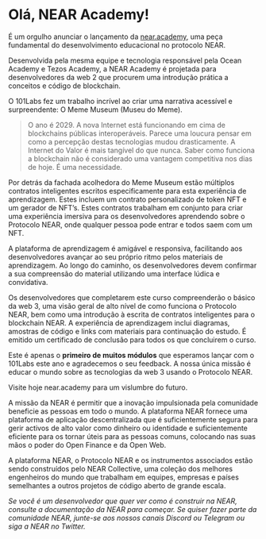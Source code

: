 # Olá, NEAR Academy!

É um orgulho anunciar o lançamento da [near.academy](https://near.academy/), uma peça fundamental do desenvolvimento educacional no protocolo NEAR.

Desenvolvida pela mesma equipe e tecnologia responsável pela Ocean Academy e Tezos Academy, a NEAR Academy é projetada para desenvolvedores da web 2 que procurem uma introdução prática a conceitos e código de blockchain.

O 101Labs fez um trabalho incrível ao criar uma narrativa acessível e surpreendente: O Meme Museum (Museu do Meme).

> O ano é 2029. A nova Internet está funcionando em cima de blockchains públicas interoperáveis. Parece uma loucura pensar em como a percepção destas tecnologias mudou drasticamente. A Internet do Valor é mais tangível do que nunca. Saber como funciona a blockchain não é considerado uma vantagem competitiva nos dias de hoje. É uma necessidade.

Por detrás da fachada acolhedora do Meme Museum estão múltiplos contratos inteligentes escritos especificamente para esta experiência de aprendizagem. Estes incluem um contrato personalizado de token NFT e um gerador de NFT’s. Estes contratos trabalham em conjunto para criar uma experiência imersiva para os desenvolvedores aprendendo sobre o Protocolo NEAR, onde qualquer pessoa pode entrar e todos saem com um NFT.

A plataforma de aprendizagem é amigável e responsiva, facilitando aos desenvolvedores avançar ao seu próprio ritmo pelos materiais de aprendizagem. Ao longo do caminho, os desenvolvedores devem confirmar a sua compreensão do material utilizando uma interface lúdica e convidativa.

Os desenvolvedores que completarem este curso compreenderão o básico da web 3, uma visão geral de alto nível de como funciona o Protocolo NEAR, bem como uma introdução à escrita de contratos inteligentes para o blockchain NEAR. A experiência de aprendizagem inclui diagramas, amostras de código e links com materiais para continuação do estudo. É emitido um certificado de conclusão para todos os que concluirem o curso.

Este é apenas o **primeiro de muitos módulos** que esperamos lançar com o 101Labs este ano e agradecemos o seu feedback. A nossa única missão é educar o mundo sobre as tecnologias da web 3 usando o Protocolo NEAR.

Visite hoje near.academy para um vislumbre do futuro.

A missão da NEAR é permitir que a inovação impulsionada pela comunidade beneficie as pessoas em todo o mundo. A plataforma NEAR fornece uma plataforma de aplicação descentralizada que é suficientemente segura para gerir activos de alto valor como dinheiro ou identidade e suficientemente eficiente para os tornar úteis para as pessoas comuns, colocando nas suas mãos o poder do Open Finance e da Open Web.

A plataforma NEAR, o Protocolo NEAR e os instrumentos associados estão sendo construídos pelo NEAR Collective, uma coleção dos melhores engenheiros do mundo que trabalham em equipes, empresas e países semelhantes a outros projetos de código aberto de grande escala.

*Se você é um desenvolvedor que quer ver como é construir na NEAR, consulte a documentação da NEAR para começar. Se quiser fazer parte da comunidade NEAR, junte-se aos nossos canais Discord ou Telegram ou siga a NEAR no Twitter.*

